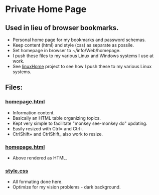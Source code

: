 # Private Home Page

## Used in lieu of browser bookmarks.

* Personal home page for my bookmarks and password schemas.
* Keep content (html) and style (css) as separate as possile.
* Set homepage in browser to ~/info/Web/homepage.
* I push these files to my various Linux and Windows systems I use at work.
* See [linuxHome](../linuxHome/) project to see how I push these to my
  various Linux systems.

## Files:
### [homepage.html](homepage.html)
* Information content.
* Basically an HTML table organizing topics.
* Kept very simple to facilitate "monkey see-monkey do" updating.
* Easily resized with Ctrl= and Ctrl-.
* CtrlShift+ and CtrlShift_ also work to resize.

### [homepage.html](http://htmlpreview.github.com/?https://github.com/grscheller/scheller-linux-archive/blob/master/linux/Web/homepage.html)
* Above rendered as HTML.

### [style.css](style.css)
* All formating done here.
* Optimize for my vision problems - dark background.

